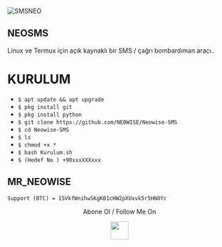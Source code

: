 ![SMSNEO](https://user-images.githubusercontent.com/58039450/87252349-ef6a5980-c47a-11ea-9421-f354512a2d9c.png)


## NEOSMS
Linux ve Termux için açık kaynaklı bir SMS / çağrı bombardıman aracı.. 

# KURULUM
* `$ apt update && apt upgrade` 
* `$ pkg install git` 
* `$ pkg install python` 
* `$ git clone https://github.com/NE0WISE/Neowise-SMS`
* `$ cd Neowise-SMS`
* `$ ls` 
* `$ chmod +x *` 
* `$ bash Kurulum.sh` 
* `$ (Hedef No ) +90xxxXXXxxx`

## MR_NEOWISE

`Support (BTC) = 15VkfWnihwSKgKB1cHW2pXUxvk5r5HN8Yc`





<p align="center">
  Abone Ol / Follow Me On
</p>
<p align="center">
  <a href="http://youtube.com/channel/UCYeFf4gpfaDgPHDzKVshmNg/">
    <img src="https://github.com/th3unkn0n/extra/blob/master/.img/yt.png" width="40" height="40">
  </a>

